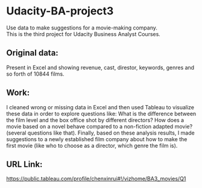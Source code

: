 # Udacity-BA-project3
Use data to make suggestions for a movie-making company.<br>
This is the third project for Udacity Business Analyst Courses.

## Original data:
Present in Excel and showing revenue, cast, direstor, keywords, genres and so forth of 10844 films. 

## Work:
I cleaned wrong or missing data in Excel and then used Tableau to visualize these data in order to explore questions like: What is the difference between the film level and the box office shot by different directors? How does a movie based on a novel behave compared to a non-fiction adapted movie? (several questions like that). Finally, based on these analysis results, I made suggestions to a newly established film company about how to make the first movie (like who to choose as a director, which genre the film is).

## URL Link:
https://public.tableau.com/profile/chenxinrui#!/vizhome/BA3_movies/Q1
